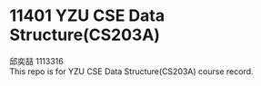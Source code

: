 # 11401 YZU CSE Data Structure(CS203A)
邱奕喆 1113316  
This repo is for YZU CSE Data Structure(CS203A) course record.
